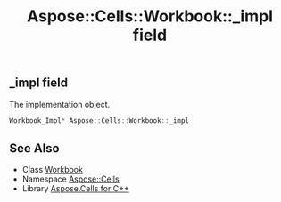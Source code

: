 ﻿---
title: Aspose::Cells::Workbook::_impl field
linktitle: _impl
second_title: Aspose.Cells for C++ API Reference
description: 'Aspose::Cells::Workbook::_impl field. The implementation object in C++.'
type: docs
weight: 7700
url: /cpp/aspose.cells/workbook/_impl/
---
## _impl field


The implementation object.

```cpp
Workbook_Impl* Aspose::Cells::Workbook::_impl
```

## See Also

* Class [Workbook](../)
* Namespace [Aspose::Cells](../../)
* Library [Aspose.Cells for C++](../../../)

